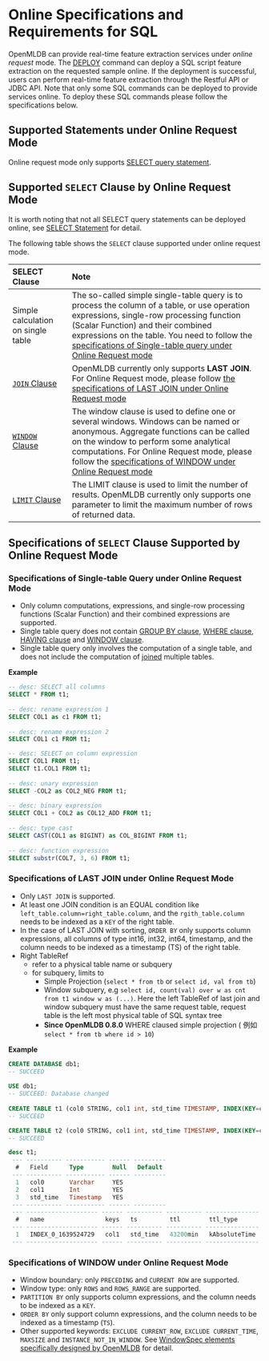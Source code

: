 # Online Specifications and Requirements for SQL

OpenMLDB can provide real-time feature extraction services under *online request* mode. The [DEPLOY](../deployment_manage/DEPLOY_STATEMENT.md) command can deploy a SQL script feature extraction on the requested sample online. If the deployment is successful, users can perform real-time feature extraction through the Restful API or JDBC API. Note that only some SQL commands can be deployed to provide services online. To deploy these SQL commands please follow the specifications below.

## Supported Statements under Online Request Mode 

Online request mode only supports [SELECT query statement](../dql/SELECT_STATEMENT.md).

## Supported `SELECT` Clause by Online Request Mode 

It is worth noting that not all SELECT query statements can be deployed online, see [SELECT Statement](../dql/SELECT_STATEMENT.md#select-statement) for detail. 

The following table shows the `SELECT` clause supported under online request mode.

| SELECT Clause                                   | Note                                                                                                                                                                                                                                                                                                                                                              |
|:------------------------------------------------|:------------------------------------------------------------------------------------------------------------------------------------------------------------------------------------------------------------------------------------------------------------------------------------------------------------------------------------------------------------------|
| Simple calculation on single table | The so-called simple single-table query is to process the column of a table, or use operation expressions, single-row processing function (Scalar Function) and their combined expressions on the table. You need to follow the [specifications of Single-table query under Online Request mode](#specifications-of-single-table-query-under-online-request-mode) |
| [`JOIN` Clause](../dql/JOIN_CLAUSE.md)          | OpenMLDB currently only supports **LAST JOIN**. For Online Request mode, please follow [the specifications of LAST JOIN under Online Request mode](#specifications-of-last-join-under-online-request-mode)                                                                                                                                                        |
| [`WINDOW` Clause](../dql/WINDOW_CLAUSE.md)      | The window clause is used to define one or several windows. Windows can be named or anonymous. Aggregate functions can be called on the window to perform some analytical computations. For Online Request mode, please follow the [specifications of WINDOW under Online Request mode](#specifications-of-window-under-online-request-mode)                           |
| [`LIMIT` Clause](../dql/LIMIT_CLAUSE.md)   | The LIMIT clause is used to limit the number of results. OpenMLDB currently only supports one parameter to limit the maximum number of rows of returned data.                                                                                                                                                                                                                                                                                                                  |

## Specifications of `SELECT` Clause Supported by Online Request Mode

### Specifications of Single-table Query under Online Request Mode

- Only column computations, expressions, and single-row processing functions (Scalar Function) and their combined expressions are supported. 
- Single table query does not contain [GROUP BY clause](../dql/JOIN_CLAUSE.md), [WHERE clause](../dql/WHERE_CLAUSE.md), [HAVING clause](../dql/HAVING_CLAUSE.md) and [WINDOW clause](../dql/WINDOW_CLAUSE.md).
- Single table query only involves the computation of a single table, and does not include the computation of [joined](../dql/JOIN_CLAUSE.md) multiple tables.

**Example**

```sql
-- desc: SELECT all columns
SELECT * FROM t1;
  
-- desc: rename expression 1
SELECT COL1 as c1 FROM t1;
 
-- desc: rename expression 2
SELECT COL1 c1 FROM t1;

-- desc: SELECT on column expression
SELECT COL1 FROM t1;
SELECT t1.COL1 FROM t1;
 
-- desc: unary expression
SELECT -COL2 as COL2_NEG FROM t1;
  
-- desc: binary expression
SELECT COL1 + COL2 as COL12_ADD FROM t1;
 
-- desc: type cast
SELECT CAST(COL1 as BIGINT) as COL_BIGINT FROM t1;
  
-- desc: function expression
SELECT substr(COL7, 3, 6) FROM t1;
```

### Specifications of LAST JOIN under Online Request Mode

- Only `LAST JOIN` is supported.
- At least one JOIN condition is an EQUAL condition like `left_table.column=right_table.column`, and the `rgith_table.column` needs to be indexed as a `KEY` of the right table.
- In the case of LAST JOIN with sorting, `ORDER BY` only supports column expressions, all columns of type int16, int32, int64, timestamp, and the column needs to be indexed as a timestamp (TS) of the right table.
- Right TableRef
  - refer to a physical table name or subquery
  - for subquery, limits to
    - Simple Projection (`select * from tb` or `select id, val from tb`)
    - Window subquery, e.g `select id, count(val) over w as cnt from t1 window w as (...)`.  Here the left TableRef of last join and window subquery must have the same request table, request table is the left most physical table of SQL syntax tree
    - **Since OpenMLDB 0.8.0** WHERE claused simple projection ( 例如 `select * from tb where id > 10`)

**Example**

```sql
CREATE DATABASE db1;
-- SUCCEED
    
USE db1;
-- SUCCEED: Database changed
    
CREATE TABLE t1 (col0 STRING, col1 int, std_time TIMESTAMP, INDEX(KEY=col1, TS=std_time, TTL_TYPE=absolute, TTL=30d));
-- SUCCEED

CREATE TABLE t2 (col0 STRING, col1 int, std_time TIMESTAMP, INDEX(KEY=col1, TS=std_time, TTL_TYPE=absolute, TTL=30d));
-- SUCCEED

desc t1;
 --- ---------- ----------- ------ --------- 
  #   Field      Type        Null   Default  
 --- ---------- ----------- ------ --------- 
  1   col0       Varchar     YES             
  2   col1       Int         YES             
  3   std_time   Timestamp   YES             
 --- ---------- ----------- ------ --------- 
 --- -------------------- ------ ---------- ---------- --------------- 
  #   name                 keys   ts         ttl        ttl_type       
 --- -------------------- ------ ---------- ---------- --------------- 
  1   INDEX_0_1639524729   col1   std_time   43200min   kAbsoluteTime  
 --- -------------------- ------ ---------- ---------- --------------- 
```
### Specifications of WINDOW under Online Request Mode

- Window boundary: only `PRECEDING` and `CURRENT ROW` are supported.
- Window type: only `ROWS` and `ROWS_RANGE` are supported.
- `PARTITION BY` only supports column expressions, and the column needs to be indexed as a `KEY`.
- `ORDER BY` only support column expressions, and the column needs to be indexed as a timestamp (`TS`).
- Other supported keywords: `EXCLUDE CURRENT_ROW`, `EXCLUDE CURRENT_TIME`, `MAXSIZE` and `INSTANCE_NOT_IN_WINDOW`. See [WindowSpec elements specifically designed by OpenMLDB](../dql/WINDOW_CLAUSE.md#windowspec-elements-specifically-designed-by-openmldb) for detail.

